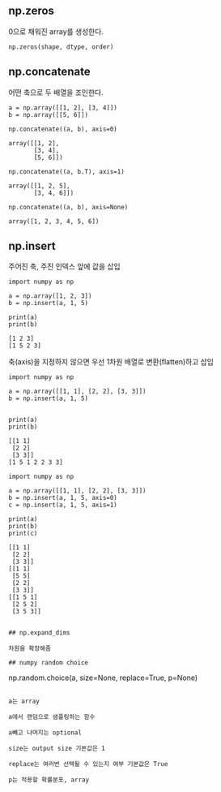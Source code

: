 ## np.zeros

0으로 채워진 array를 생성한다.

~~~
np.zeros(shape, dtype, order)
~~~

## np.concatenate

어떤 축으로 두 배열을 조인한다.

~~~
a = np.array([[1, 2], [3, 4]])
b = np.array([[5, 6]])

np.concatenate((a, b), axis=0)

array([[1, 2],
       [3, 4],
       [5, 6]])

np.concatenate((a, b.T), axis=1)

array([[1, 2, 5],
       [3, 4, 6]])

np.concatenate((a, b), axis=None)

array([1, 2, 3, 4, 5, 6])

~~~

## np.insert

주어진 축, 주진 인덱스 앞에 값을 삽입

~~~
import numpy as np

a = np.array([1, 2, 3])
b = np.insert(a, 1, 5)

print(a)
print(b)
~~~
~~~
[1 2 3]
[1 5 2 3]
~~~

축(axis)을 지정하지 않으면 우선 1차원 배열로 변환(flatten)하고 삽입

~~~
import numpy as np

a = np.array([[1, 1], [2, 2], [3, 3]])
b = np.insert(a, 1, 5)


print(a)
print(b)
~~~
~~~
[[1 1]
 [2 2]
 [3 3]]
[1 5 1 2 2 3 3]
~~~
~~~
import numpy as np

a = np.array([[1, 1], [2, 2], [3, 3]])
b = np.insert(a, 1, 5, axis=0)
c = np.insert(a, 1, 5, axis=1)

print(a)
print(b)
print(c)
~~~
~~~
[[1 1]
 [2 2]
 [3 3]]
[[1 1]
 [5 5]
 [2 2]
 [3 3]]
[[1 5 1]
 [2 5 2]
 [3 5 3]]
~~~
~~~

## np.expand_dims

차원을 확장해줌

## numpy random choice
~~~
np.random.choice(a, size=None, replace=True, p=None)
~~~

a는 array

a에서 랜덤으로 샘플링하는 함수

a빼고 나머지는 optional

size는 output size 기본값은 1

replace는 여러번 선택될 수 있는지 여부 기본값은 True

p는 적용할 확률분포, array

